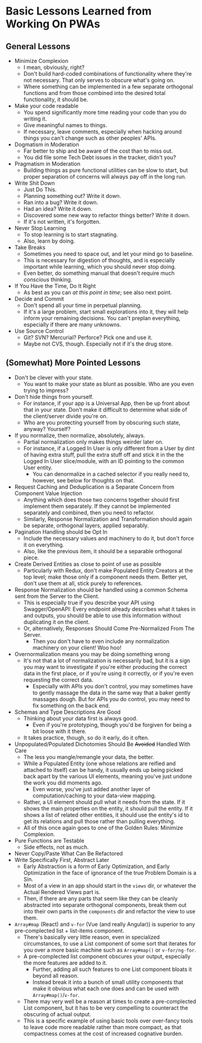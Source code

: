 Basic Lessons Learned from Working On PWAs
==========================================

## General Lessons

- Minimize Complexion
  - I mean, obviously, right?
  - Don't build hard-coded combinations of functionality where they're not necessary.  That only serves to obscure what's going on.
  - Where something can be implemented in a few separate orthogonal functions and from those combined into the desired total functionality, it should be.
- Make your code readable
  - You spend significantly more time reading your code than you do writing it.
  - Give meaningful names to things.
  - If necessary, leave comments, especially when hacking around things you can't change such as other peoples' APIs.
- Dogmatism in Moderation
  - Far better to ship and be aware of the cost than to miss out.
  - You did file some Tech Debt issues in the tracker, didn't you?
- Pragmatism in Moderation
  - Building things as pure functional utilities can be slow to start, but proper separation of concerns will always pay off in the long run.
- Write Shit Down
  - Just Do This.
  - Planning something out?  Write it down.
  - Ran into a bug?  Write it down.
  - Had an idea?  Write it down.
  - Discovered some new way to refactor things better?  Write it down.
  - If it's not written, it's forgotten.
- Never Stop Learning
  - To stop learning is to start stagnating.
  - Also, learn by doing.
- Take Breaks
  - Sometimes you need to space out, and let your mind go to baseline.
  - This is necessary for digestion of thoughts, and is especially important while learning, which you should never stop doing.
  - Even better, do something manual that doesn't require much _conscious_ thinking.
- If You Have the Time, Do It Right
  - As best as you can _at this point in time_; see also next point.
- Decide and Commit
  - Don't spend all your time in perpetual planning.
  - If it's a large problem, start small explorations into it, they will help inform your remaining decisions.  You can't preplan everything, especially if there are many unknowns.
- Use Source Control
  - Git?  SVN?  Mercurial?  Perforce?  Pick one and use it.
  - Maybe not CVS, though.  Especially not if it's the drug store.



## (Somewhat) More Pointed Lessons

- Don't be clever with your state.
  - You want to make your state as blunt as possible.  Who are you even trying to impress?
- Don't hide things from yourself.
  - For instance, if your app is a Universal App, then be up front about that in your state.  Don't make it difficult to determine what side of the client/server divide you're on.
  - Who are you protecting yourself from by obscuring such state, anyway?  Yourself?
- If you normalize, then normalize, absolutely, always.
  - Partial normalization only makes things weirder later on.
  - For instance, if a Logged In User is only different from a User by dint of having extra stuff, pull the extra stuff off and stick it in the the Logged In User slice/module, with an ID pointing to the common User entity.
    - You can denormalize in a cached selector if you really need to, however, see below for thoughts on that.
- Request Caching and Deduplication is a Separate Concern from Component Value Injection
  - Anything which does those two concerns together should first implement them separately.  If they cannot be implemented separately and combined, then you need to refactor.
  - Similarly, Response Normalization and Transformation should again be separate, orthogonal layers, applied separably.
- Pagination Handling should be Opt In
  - Include the necessary values and machinery to do it, but don't force it on everything.
  - Also, like the previous item, it should be a separable orthogonal piece.
- Create Derived Entities as close to point of use as possible
  - Particularly with Redux, don't make Populated Entity Creators at the top level; make those only if a component needs them.  Better yet, don't use them at all, stick purely to references.
- Response Normalization should be handled using a common Schema sent from the Server to the Client.
  - This is especially true if you describe your API using Swagger/OpenAPI: Every endpoint already describes what it takes in and outputs, you should be able to use this information without duplicating it on the client.
  - Or, alternatively, Responses Should Come Pre-Normalized From The Server.
    - Then you don't have to even include any normalization machinery on your client!  Woo hoo!
- Overnormalization means you may be doing something wrong
  - It's not that a lot of normalization is necessarily bad, but it is a sign you may want to investigate if you're either producing the correct data in the first place, or if you're using it correctly, or if you're even requesting the correct data.
    - Especially with APIs you don't control, you may sometimes have to gently massage the data in the same way that a baker gently massages dough.  But for APIs you do control, you may need to fix something on the back end.
- Schemas and Type Descriptions Are Good
  - Thinking about your data first is always good.
    - Even if you're prototyping, though you'd be forgiven for being a bit loose with it there.
  - It takes practice, though, so do it early, do it often.
- Unpopulated/Populated Dichotomies Should Be ~~Avoided~~ Handled With Care
  - The less you mangle/remangle your data, the better.
  - While a Populated Entity (one whose relations are reified and attached to itself) can be handy, it usually ends up being picked back apart by the various UI elements, meaning you've just undone the work you did moments ago.
    - Even worse, you've just added another layer of computation/caching to your data-view mapping.
  - Rather, a UI element should pull what it needs from the state.  If it shows the main properties on the entity, it should pull the entity.  If it shows a list of related other entities, it should use the entity's id to get its relations and pull those rather than pulling everything.
  - All of this once again goes to one of the Golden Rules: Minimize Complexion.
- Pure Functions are Testable
  - Side effects, not as much.
- Never Copy/Paste What Can Be Refactored
- Write Specifically First, Abstract Later
  - Early Abstraction is a form of Early Optimization, and Early Optimization in the face of ignorance of the true Problem Domain is a Sin.
  - Most of a view in an app should start in the `views` dir, or whatever the Actual Rendered Views part is.
  - Then, if there are any parts that seem like they can be cleanly abstracted into separate orthogonal components, break them out into their own parts in the `components` dir and refactor the view to use them.
- `Array#map` (React) and `v-for` (Vue (and really Angular)) is superior to any pre-complected list + list-items component.
  - There's basically very little reason, even in specialized circumstances, to use a List component of some sort that iterates for you over a more basic machine such as `Array#map()` or `v-for/ng-for`.
  - A pre-complected list component obscures your output, especially the more features are added to it.
    - Further, adding all such features to one List component bloats it beyond all reason.
    - Instead break it into a bunch of small utility components that make it obvious what each one does and can be used with `Array#map()`/`v-for`.
  - There may very well be a reason at times to create a pre-complected List component, but it has to be very compelling to counteract the obscuring of actual output.
  - This is a specific example of using basic tools over over-fancy tools to leave code more readable rather than more compact, as that compactness comes at the cost of increased cognative burden.
